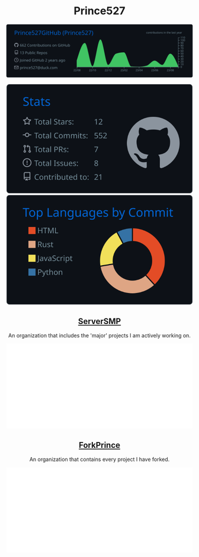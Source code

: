 <h1 align="center">Prince527</h1>

<p align="center">
 <img src="https://raw.githubusercontent.com/Prince527GitHub/Prince527GitHub/main/profile-summary-card-output/github_dark/0-profile-details.svg" alt="profile-card">
</p>

<p align="center">
 <img src="https://raw.githubusercontent.com/Prince527GitHub/Prince527GitHub/main/profile-summary-card-output/github_dark/3-stats.svg" alt="profile-stats">
 <img src="https://raw.githubusercontent.com/Prince527GitHub/Prince527GitHub/main/profile-summary-card-output/github_dark/2-most-commit-language.svg" alt="commit-languages">
</p>

<h2 align="center">
 <a href="https://github.com/ServerSMP-Github">ServerSMP</a>
</h2>

<p align="center">An organization that includes the 'major' projects I am actively working on.</p>

<p align="center">
 <img src="https://raw.githubusercontent.com/ServerSMP-Github/.github/main/github-metrics.svg" alt="serversmp" width="600">
</p>

<h2 align="center">
 <a href="https://github.com/ForkPrince">ForkPrince</a>
</h2>

<p align="center">An organization that contains every project I have forked.</p>
 
<p align="center">
 <img src="https://raw.githubusercontent.com/ForkPrince/.github/main/github-metrics.svg" alt="forkprince" width="600">
</p>
